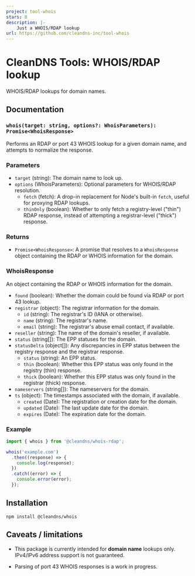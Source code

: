 ```yaml
---
project: tool-whois
stars: 8
description: |-
    Just a WHOIS/RDAP lookup
url: https://github.com/cleandns-inc/tool-whois
---
```


# CleanDNS Tools: WHOIS/RDAP lookup

WHOIS/RDAP lookups for domain names.

## Documentation

### `whois(target: string, options?: WhoisParameters): Promise<WhoisResponse>`

Performs an RDAP or port 43 WHOIS lookup for a given domain name, and attempts to normalize the response.

### Parameters

- `target` (string): The domain name to look up.
- `options` (WhoisParameters): Optional parameters for WHOIS/RDAP resolution.
  - `fetch` (fetch): A drop-in replacement for Node's built-in `fetch`, useful for proxying RDAP lookups.
  - `thinOnly` (boolean): Whether to only fetch a registry-level ("thin") RDAP response, instead of attempting a registrar-level ("thick") response.
  
### Returns

- `Promise<WhoisResponse>`: A promise that resolves to a `WhoisResponse` object containing the RDAP or WHOIS information for the domain.

### WhoisResponse

An object containing the RDAP or WHOIS information for the domain.

- `found` (boolean): Whether the domain could be found via RDAP or port 43 lookup.
- `registrar` (object): The registrar information for the domain.
  - `id` (string): The registrar's ID (IANA or otherwise).
  - `name` (string): The registrar's name.
  - `email` (string): The registrar's abuse email contact, if available.
- `reseller` (string): The name of the domain's reseller, if available.
- `status` (string[]): The EPP statuses for the domain.
- `statusDelta` (object[]): Any discrepancies in EPP status between the registry response and the registrar response.
  - `status` (string): An EPP status.
  - `thin` (boolean): Whether this EPP status was only found in the registry (thin) response.
  - `thick` (boolean): Whether this EPP status was only found in the registrar (thick) response.
- `nameservers` (string[]): The nameservers for the domain.
- `ts` (object): The timestamps associated with the domain, if available.
  - `created` (Date): The registration or creation date for the domain.
  - `updated` (Date): The last update date for the domain.
  - `expires` (Date): The expiration date for the domain.

### Example

```typescript
import { whois } from '@cleandns/whois-rdap';

whois('example.com')
  .then((response) => {
    console.log(response);
  })
  .catch((error) => {
    console.error(error);
  });
```

## Installation

```
npm install @cleandns/whois
```

## Caveats / limitations

- This package is currently intended for **domain name** lookups only. IPv4/IPv6 address support is not guaranteed.

- Parsing of port 43 WHOIS responses is a work in progress.
